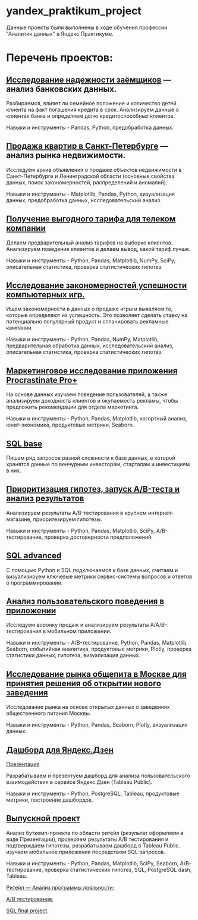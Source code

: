 # yandex_praktikum_project
Данные проекты были выполнены в ходе обучения профессии "Аналитик данных" в Яндекс.Практикуме.

# Перечень проектов:


## [Исследование надежности заёмщиков](https://github.com/akirionenko/yandex_praktikum_project/tree/main/%D0%90%D0%BD%D0%B0%D0%BB%D0%B8%D0%B7%20%D0%B1%D0%B0%D0%BD%D0%BA%D0%BE%D0%B2%D1%81%D0%BA%D0%B8%D1%85%20%D0%B4%D0%B0%D0%BD%D0%BD%D1%8B%D1%85) — анализ банковских данных.
 
Разбираемся, влияет ли семейное положение и количество детей клиента на факт погашения кредита в срок. Анализируем данные о клиентах банка и определяем долю кредитоспособных клиентов.

Навыки и инструменты - Pandas, Python, предобработка данных.


## [Продажа квартир в Санкт-Петербурге](https://github.com/akirionenko/yandex_praktikum_project/blob/main/%D0%9F%D1%80%D0%BE%D0%B4%D0%B0%D0%B6%D0%B0%20%D0%BA%D0%B2%D0%B0%D1%80%D1%82%D0%B8%D1%80%20%D0%B2%20%D0%A1%D0%B0%D0%BD%D0%BA%D1%82-%D0%9F%D0%B5%D1%82%D0%B5%D1%80%D0%B1%D1%83%D1%80%D0%B3%D0%B5/Project_02.ipynb) — анализ рынка недвижимости.

Исследуем архив объявлений о продаже объектов недвижимости в Санкт-Петербурге и Ленинградской области (основные свойства данных, поиск закономерностей, распределений и аномалий).

Навыки и инструменты - Matplotlib, Pandas, Python, визуализация данных, предобработка данных, исследовательский анализ.


## [Получение выгодного тарифа для телеком компании](https://github.com/akirionenko/yandex_praktikum_project/blob/main/%D0%A2%D0%B0%D1%80%D0%B8%D1%84%D1%8B%20%D1%82%D0%B5%D0%BB%D0%B5%D0%BA%D0%BE%D0%BC%D0%BC%D1%83%D0%BD%D0%B8%D0%BA%D0%B0%D1%86%D0%B8%D0%BE%D0%BD%D0%BD%D0%BE%D0%B9%20%D0%BA%D0%BE%D0%BC%D0%BF%D0%B0%D0%BD%D0%B8%D0%B8/Project_03.ipynb)

Делаем предварительный анализ тарифов на выборке клиентов. Анализируем поведение клиентов и делаем вывод, какой тариф лучше.

Навыки и инструменты - Python, Pandas, Matplotlib, NumPy, SciPy, описательная статистика, проверка статистических гипотез.



## [Исследование закономерностей успешности компьютерных игр.](https://github.com/akirionenko/yandex_praktikum_project/blob/main/%D0%A3%D1%81%D0%BF%D0%B5%D1%85%20%D0%BA%D0%BE%D0%BC%D0%BF%D1%8C%D1%8E%D1%82%D0%B5%D1%80%D0%BD%D1%8B%D1%85%20%D0%B8%D0%B3%D1%80/Project_04.ipynb)

Ищем закономерности в данных о продаже игры и выявляем те, которые определяют их успешность. Это позволяет сделать ставку на потенциально популярный продукт и спланировать рекламные кампании.

Навыки и инструменты - Python, Pandas, NumPy, Matplotlib, предварительная обработка данных, исследовательский анализ, описательная статистика, проверка статистических гипотез.


## [Маркетинговое исследование приложения Procrastinate Pro+](https://github.com/akirionenko/yandex_praktikum_project/blob/main/%D0%98%D1%81%D1%81%D0%BB%D0%B5%D0%B4%D0%BE%D0%B2%D0%B0%D0%BD%D0%B8%D0%B5%20%D1%80%D1%8B%D0%BD%D0%BA%D0%B0%20Procrastinate%20Pro/Project_06.ipynb)

На основе данных изучаем поведение пользователей, а также анализируем доходность клиентов и окупаемость рекламы, чтобы предложить рекомендации для отдела маркетинга.

Навыки и инструменты - Python, Pandas, Matplotlib, когортный анализ, юнит-экономика, продуктовые метрики, Seaborn.


## [SQL base](https://github.com/akirionenko/yandex_praktikum_project/blob/main/%D0%91%D0%B0%D0%B7%D0%BE%D0%B2%D1%8B%D0%B9%20SQL/5%20Venture%20startup%20project.sql)
Пишем ряд запросов разной сложности к базе данных, в которой хранятся данные по венчурным инвесторам, стартапам и инвестициям в них.


## [Приоритизация гипотез, запуск A/B-теста и анализ результатов](https://github.com/akirionenko/yandex_praktikum_project/blob/main/%D0%9F%D1%80%D0%B8%D0%BE%D1%80%D0%B8%D1%82%D0%B8%D0%B7%D0%B0%D1%86%D0%B8%D1%8F%20%D0%B3%D0%B8%D0%BF%D0%BE%D1%82%D0%B5%D0%B7%D1%8B%20%D0%A2%D0%B5%D1%81%D1%82%20AB/Project_08.ipynb)

Анализируем результаты A/B-тестирования в крупном интернет-магазине, приоритезируем гипотезы.

Навыки и инструменты - Python, Pandas, Matplotlib, SciPy, A/B-тестирование, проверка достоверности предположений.


## [SQL advanced](https://github.com/akirionenko/yandex_praktikum_project/blob/main/%D0%A0%D0%B0%D1%81%D1%88%D0%B8%D1%80%D0%B5%D0%BD%D0%BD%D1%8B%D0%B9%20SQL/Project_07.sql) 
С помощью Python и SQL подключаемся к базе данных, считаем и визуализируем ключевые метрики сервис-системы вопросов и ответов о программировании.


## [ Анализ пользовательского поведения в приложении](https://github.com/akirionenko/yandex_praktikum_project/blob/main/%D0%90%D0%BD%D0%B0%D0%BB%D0%B8%D0%B7%20%D1%81%D0%BE%D0%B1%D1%8B%D1%82%D0%B8%D0%B9%20%D0%BF%D0%BE%D0%BB%D1%8C%D0%B7%D0%BE%D0%B2%D0%B0%D1%82%D0%B5%D0%BB%D0%B5%D0%B9%20%D0%BC%D0%BE%D0%B1%D0%B8%D0%BB%D1%8C%D0%BD%D0%BE%D0%B3%D0%BE%20%D0%BF%D1%80%D0%B8%D0%BB%D0%BE%D0%B6%D0%B5%D0%BD%D0%B8%D1%8F/Project_09.ipynb)

Исследуем воронку продаж и анализируем результаты A/A/B-тестирования в мобильном приложении.


Навыки и инструменты - A/B-тестирование, Python, Pandas, Matplotlib, Seaborn, событийная аналитика, продуктовые метрики, Plotly, проверка статистики данных, гипотеза, визуализация данных.


## [Исследование рынка общепита в Москве для принятия решения об открытии нового заведения](https://github.com/akirionenko/yandex_praktikum_project/blob/main/%D0%98%D1%81%D1%81%D0%BB%D0%B5%D0%B4%D0%BE%D0%B2%D0%B0%D0%BD%D0%B8%D0%B5%20%D1%80%D1%8B%D0%BD%D0%BA%D0%B0%20%D0%BE%D0%B1%D1%89%D0%B5%D0%BF%D0%B8%D1%82%D0%B0%20%D0%9C%D0%BE%D1%81%D0%BA%D0%B2%D1%8B/Project_10.ipynb)

Исследование рынка на основе открытых данных о заведениях общественного питания Москвы. 

Навыки и инструменты - Python, Pandas, Seaborn, Plotly, визуализация данных.


## [Дашборд для Яндекс.Дзен](https://public.tableau.com/views/dash_visits_16784608285530/Dash_dzen?:language=en-US&:display_count=n&:origin=viz_share_link)


[Презентация](https://docs.google.com/presentation/d/1sprlo-5wsoAdOU6sTlgv4d8TGQ4NREGKpPvsuMAVejo/edit#slide=id.p1)


Разрабатываем и презентуем дашборд для анализа пользовательского взаимодействия в сервисе Яндекс.Дзен (Tableau Public).


Навыки и инструменты - Python, PostgreSQL, Tableau, продуктовые метрики, построение дашбордов.




## [Выпускной проект](https://github.com/akirionenko/yandex_praktikum_project/tree/main/%D0%A4%D0%B8%D0%BD%D0%B0%D0%BB%D1%8C%D0%BD%D1%8B%D0%B5%20%D0%BF%D1%80%D0%BE%D0%B5%D0%BA%D1%82%D1%8B)
Анализ буткемп-проекта по области ритейл (результат оформляем в виде Презентации), проверяем результаты А/B тестирования и подтверждаем гипотезы, разрабатываем дашборд в Tableau Public. изучаем мобильное приложение посредством SQL-запросов.


 Навыки и инструменты - Python, Pandas, Matplotlib, SciPy, Seaborn, A/B-тестирование, проверка статистических гипотез, SQL, PostgreSQL dash, Tableau.



[Ритейл — Анализ программы лояльности](https://github.com/akirionenko/yandex_praktikum_project/blob/main/%D0%A4%D0%B8%D0%BD%D0%B0%D0%BB%D1%8C%D0%BD%D1%8B%D0%B5%20%D0%BF%D1%80%D0%BE%D0%B5%D0%BA%D1%82%D1%8B/1%20retail.ipynb);


[А/В тестирование](https://github.com/akirionenko/yandex_praktikum_project/blob/main/%D0%A4%D0%B8%D0%BD%D0%B0%D0%BB%D1%8C%D0%BD%D1%8B%D0%B5%20%D0%BF%D1%80%D0%BE%D0%B5%D0%BA%D1%82%D1%8B/2%20ab_test_1.3.ipynb);


[SQL final project](https://github.com/akirionenko/yandex_praktikum_project/blob/main/%D0%A4%D0%B8%D0%BD%D0%B0%D0%BB%D1%8C%D0%BD%D1%8B%D0%B5%20%D0%BF%D1%80%D0%BE%D0%B5%D0%BA%D1%82%D1%8B/3%20SQL.ipynb).








 





